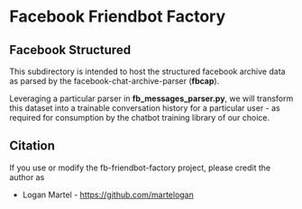 # Facebook Friendbot Factory

## Facebook Structured

This subdirectory is intended to host the structured facebook archive data
as parsed by the facebook-chat-archive-parser (**fbcap**). 

Leveraging a particular parser in **fb\_messages\_parser.py**, we will transform this dataset
into a trainable conversation history for a particular user - as required for 
consumption by the chatbot training library of our choice.

## Citation

If you use or modify the fb-friendbot-factory project, please credit the author as

* Logan Martel - https://github.com/martelogan
